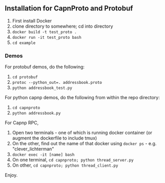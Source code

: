 ## Installation for CapnProto and Protobuf

1. First install Docker
2. clone directory to somewhere; cd into directory
3. `docker build -t test_proto .`
4. `docker run -it test_proto bash`
5. `cd example`

### Demos
For protobuf demos, do the following:
1. `cd protobuf`
2. `protoc --python_out=. addressbook.proto`
3. `python addressbook_test.py`

For python capnp demos, do the following from within the repo directory:
1. `cd capnproto`
2. `python addressbook.py`

For Capnp RPC, 
1. Open two terminals - one of which is running docker container (or augment the dockerfile to include tmux)
2. On the other, find out the name of that docker using `docker ps` - e.g. "clever_lichterman"
3. `docker exec -it [name] bash`
4. On one terminal, `cd capnproto; python thread_server.py`
5. On other, `cd capnproto; python thread_client.py`

Enjoy.
